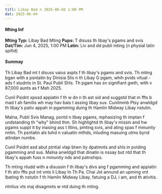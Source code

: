 ```yaml
---
titl: Libay Bad n 2025-06-04 1:00 PM
dat: 2025-06-04
---
```

#### Mting Inf
**Mting Typ:** Libay Bad Mting
**Pups:** T disuss th libay's pgams and svis
**Dat/Tim:** Jun 4, 2025, 1:00 PM
**Latin:** Liv and dd publi mting (n physial latin spifid)

#### Summay

Th Libay Bad mt t disuss vaius aspts f th libay's pgams and svis. Th mting bgan with a psntatin by Dinisia Slis n th Libay G pgam, whih pvids vitual -ads f studnts in St. Paul Publi Shls. Th pgam has sn signifiant gwth, with v 87,000 aunts as f Mah 2025.

Cunil Psidnt xpssd appiatin f th w dn n th ast sid and suggstd that m ffts b mad t ah familis wh may hav bais t assing libay sus. Cunilmmb Ptsy anwldgd th libay's pativ appah in pgamming duing th Hamlin Midway Libay nstutin.

Malna, Publi Svis Manag, psntd n libay pgams, mphasizing th imptan f undstanding th "why" bhind thm. Sh highlightd th libay's missin and hw pgams suppt it by inasing ass t lltins, pmting svis, and ating spas f mmunity nntin. Th psntatin als tuhd n valuatin mthds, inluding masuing utms bynd attndan numbs.

Cunil Psidnt  asd abut ptntial vlap btwn ity dpatmnts and shls in pviding pgamming and sus. Malna anwldgd that dinatin is nssay but ntd that th libay's appah fuss n mmunity nds and patnships.

Th mting nludd with a disussin f th libay's divs ang f pgamming and appiatin f th ativ ffts put int vnts li Libay In Th Pa. Chai Jst annund an upming vnt lbating th nstutin f th Hamlin Midway Libay, fatuing a DJ, i am, and th ativitis.

 ntntius vts  maj disagmnts w ntd duing th mting.

